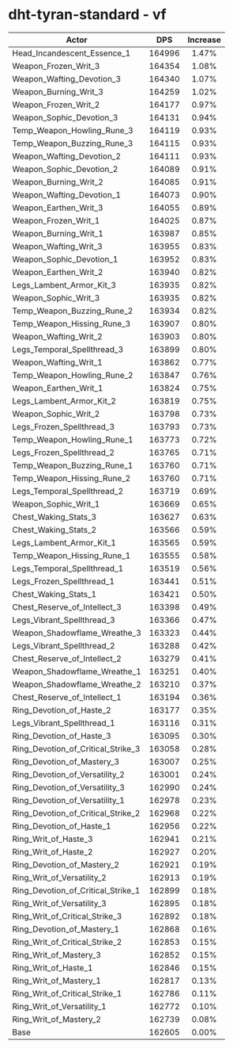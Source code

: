 # dht-tyran-standard - vf
| Actor | DPS | Increase |
|---|:---:|:---:|
|Head_Incandescent_Essence_1|164996|1.47%|
|Weapon_Frozen_Writ_3|164354|1.08%|
|Weapon_Wafting_Devotion_3|164340|1.07%|
|Weapon_Burning_Writ_3|164259|1.02%|
|Weapon_Frozen_Writ_2|164177|0.97%|
|Weapon_Sophic_Devotion_3|164131|0.94%|
|Temp_Weapon_Howling_Rune_3|164119|0.93%|
|Temp_Weapon_Buzzing_Rune_3|164115|0.93%|
|Weapon_Wafting_Devotion_2|164111|0.93%|
|Weapon_Sophic_Devotion_2|164089|0.91%|
|Weapon_Burning_Writ_2|164085|0.91%|
|Weapon_Wafting_Devotion_1|164073|0.90%|
|Weapon_Earthen_Writ_3|164055|0.89%|
|Weapon_Frozen_Writ_1|164025|0.87%|
|Weapon_Burning_Writ_1|163987|0.85%|
|Weapon_Wafting_Writ_3|163955|0.83%|
|Weapon_Sophic_Devotion_1|163952|0.83%|
|Weapon_Earthen_Writ_2|163940|0.82%|
|Legs_Lambent_Armor_Kit_3|163935|0.82%|
|Weapon_Sophic_Writ_3|163935|0.82%|
|Temp_Weapon_Buzzing_Rune_2|163934|0.82%|
|Temp_Weapon_Hissing_Rune_3|163907|0.80%|
|Weapon_Wafting_Writ_2|163903|0.80%|
|Legs_Temporal_Spellthread_3|163899|0.80%|
|Weapon_Wafting_Writ_1|163862|0.77%|
|Temp_Weapon_Howling_Rune_2|163847|0.76%|
|Weapon_Earthen_Writ_1|163824|0.75%|
|Legs_Lambent_Armor_Kit_2|163819|0.75%|
|Weapon_Sophic_Writ_2|163798|0.73%|
|Legs_Frozen_Spellthread_3|163793|0.73%|
|Temp_Weapon_Howling_Rune_1|163773|0.72%|
|Legs_Frozen_Spellthread_2|163765|0.71%|
|Temp_Weapon_Buzzing_Rune_1|163760|0.71%|
|Temp_Weapon_Hissing_Rune_2|163760|0.71%|
|Legs_Temporal_Spellthread_2|163719|0.69%|
|Weapon_Sophic_Writ_1|163669|0.65%|
|Chest_Waking_Stats_3|163627|0.63%|
|Chest_Waking_Stats_2|163566|0.59%|
|Legs_Lambent_Armor_Kit_1|163565|0.59%|
|Temp_Weapon_Hissing_Rune_1|163555|0.58%|
|Legs_Temporal_Spellthread_1|163519|0.56%|
|Legs_Frozen_Spellthread_1|163441|0.51%|
|Chest_Waking_Stats_1|163421|0.50%|
|Chest_Reserve_of_Intellect_3|163398|0.49%|
|Legs_Vibrant_Spellthread_3|163366|0.47%|
|Weapon_Shadowflame_Wreathe_3|163323|0.44%|
|Legs_Vibrant_Spellthread_2|163288|0.42%|
|Chest_Reserve_of_Intellect_2|163279|0.41%|
|Weapon_Shadowflame_Wreathe_1|163251|0.40%|
|Weapon_Shadowflame_Wreathe_2|163210|0.37%|
|Chest_Reserve_of_Intellect_1|163194|0.36%|
|Ring_Devotion_of_Haste_2|163177|0.35%|
|Legs_Vibrant_Spellthread_1|163116|0.31%|
|Ring_Devotion_of_Haste_3|163095|0.30%|
|Ring_Devotion_of_Critical_Strike_3|163058|0.28%|
|Ring_Devotion_of_Mastery_3|163007|0.25%|
|Ring_Devotion_of_Versatility_2|163001|0.24%|
|Ring_Devotion_of_Versatility_3|162990|0.24%|
|Ring_Devotion_of_Versatility_1|162978|0.23%|
|Ring_Devotion_of_Critical_Strike_2|162968|0.22%|
|Ring_Devotion_of_Haste_1|162956|0.22%|
|Ring_Writ_of_Haste_3|162941|0.21%|
|Ring_Writ_of_Haste_2|162927|0.20%|
|Ring_Devotion_of_Mastery_2|162921|0.19%|
|Ring_Writ_of_Versatility_2|162913|0.19%|
|Ring_Devotion_of_Critical_Strike_1|162899|0.18%|
|Ring_Writ_of_Versatility_3|162895|0.18%|
|Ring_Writ_of_Critical_Strike_3|162892|0.18%|
|Ring_Devotion_of_Mastery_1|162868|0.16%|
|Ring_Writ_of_Critical_Strike_2|162853|0.15%|
|Ring_Writ_of_Mastery_3|162852|0.15%|
|Ring_Writ_of_Haste_1|162846|0.15%|
|Ring_Writ_of_Mastery_1|162817|0.13%|
|Ring_Writ_of_Critical_Strike_1|162786|0.11%|
|Ring_Writ_of_Versatility_1|162772|0.10%|
|Ring_Writ_of_Mastery_2|162739|0.08%|
|Base|162605|0.00%|
